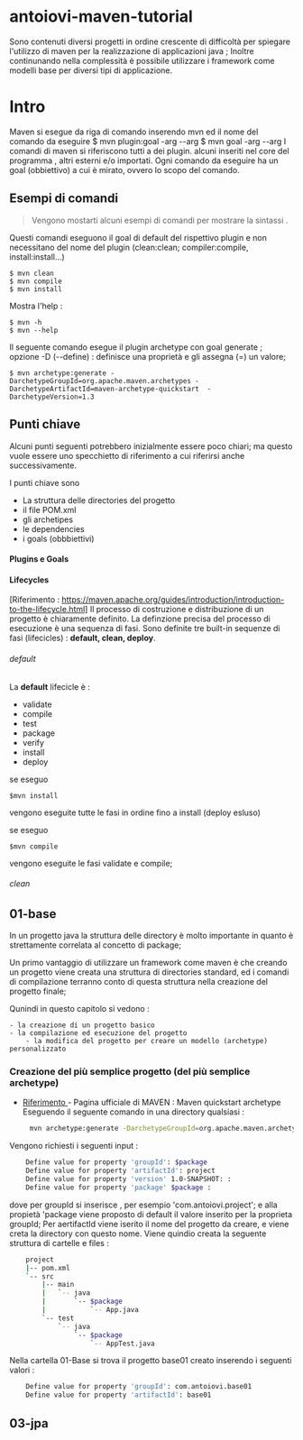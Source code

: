 # antoiovi-maven-tutorial

Sono contenuti diversi progetti in ordine crescente di difficoltà per spiegare l'utilizzo di maven per la realizzazione di applicazioni java ;
Inoltre continunando nella complessità è possibile utilizzare i framework come modelli base per diversi tipi di applicazione.

# Intro

Maven si esegue da riga di comando inserendo mvn ed il nome del comando da eseguire
$ mvn plugin:goal  -arg --arg
$ mvn goal -arg --arg
I comandi di maven si riferiscono tutti a dei plugin. alcuni inseriti nel core del programma , altri esterni e/o importati.
Ogni comando da eseguire ha un goal (obbiettivo) a cui è mirato, ovvero lo scopo del comando.
## Esempi di comandi
>Vengono mostarti alcuni esempi di comandi per mostrare la sintassi .

Questi comandi eseguono il goal di default del rispettivo plugin e non necessitano del nome del plugin (clean:clean; compiler:compile, install:install...)

    $ mvn clean
    $ mvn compile
    $ mvn install
Mostra l'help :

    $ mvn -h
    $ mvn --help
    
Il seguente comando esegue il plugin archetype con goal generate ; opzione  -D (--define) : definisce una proprietà e gli assegna (=) un valore;

    $ mvn archetype:generate -DarchetypeGroupId=org.apache.maven.archetypes -DarchetypeArtifactId=maven-archetype-quickstart  -DarchetypeVersion=1.3
    
 
## Punti chiave
Alcuni punti seguenti potrebbero inizialmente essere poco chiari; ma questo vuole essere uno specchietto di riferimento a cui riferirsi anche successivamente.

I punti chiave sono
* La struttura delle directories del progetto
* il file POM.xml
* gli archetipes
* le dependencies
* i goals (obbbiettivi)

#### Plugins e Goals

#### Lifecycles
[Riferimento : https://maven.apache.org/guides/introduction/introduction-to-the-lifecycle.html]
Il processo di costruzione e distribuzione di un progetto è chiaramente definito.
La definzione precisa del processo di esecuzione è una sequenza di fasi.
Sono definite tre built-in sequenze di fasi (lifecicles) : **default, clean, deploy**.
###### default
La **default** lifecicle è :
- validate
- compile
- test
- package
- verify
- install
- deploy

se eseguo

    $mvn install

vengono eseguite tutte le fasi in ordine fino a install (deploy esluso)

se eseguo 

    $mvn compile

vengono eseguite le fasi validate e compile;

###### clean






## 01-base
In un progetto java la struttura delle directory è molto importante in quanto è strettamente correlata al concetto di package;

Un primo vantaggio di utilizzare un framework come maven è che creando un progetto viene creata una struttura di directories standard, ed i comandi di compilazione terranno conto di questa struttura nella creazione del progetto finale;

Qunindi in questo capitolo si vedono : 
    
	- la creazione di un progetto basico
	- la compilazione ed esecuzione del progetto
        - la modifica del progetto per creare un modello (archetype) personalizzato
    
### Creazione del più semplice progetto (del più semplice archetype)
* [Riferimento ](https://maven.apache.org/archetypes/maven-archetype-quickstart/) - Pagina ufficiale di MAVEN : Maven quickstart archetype
Eseguendo il seguente comando in una directory qualsiasi :
```sh
     mvn archetype:generate -DarchetypeGroupId=org.apache.maven.archetypes -DarchetypeArtifactId=maven-archetype-quickstart  -DarchetypeVersion=1.3
```
Vengono richiesti i seguenti input :
```sh
    Define value for property 'groupId': $package
    Define value for property 'artifactId': project
    Define value for property 'version' 1.0-SNAPSHOT: : 
    Define value for property 'package' $package : 
```
dove per groupId si inserisce , per esempio 'com.antoiovi.project'; e  alla propietà 'package viene proposto di default il valore inserito per la proprieta groupId;
Per aertifactId viene iserito il nome del progetto da creare, e viene creta la directory con questo nome.
Viene quindio creata la seguente struttura di cartelle e files :

```sh
    project
    |-- pom.xml
    `-- src
        |-- main
        |   `-- java
        |       `-- $package
        |           `-- App.java
        `-- test
            `-- java
                `-- $package
                    `-- AppTest.java
```

Nella cartella 01-Base si trova il progetto base01 creato inserendo i seguenti valori :
```sh
    Define value for property 'groupId': com.antoiovi.base01
    Define value for property 'artifactId': base01
```


## 03-jpa
